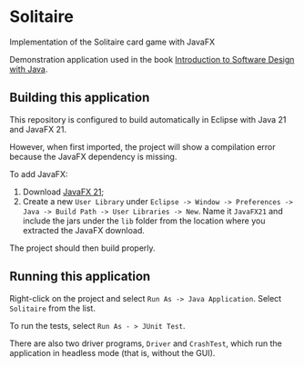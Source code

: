 # Solitaire
Implementation of the Solitaire card game with JavaFX 

Demonstration application used in the book [Introduction to Software Design with Java](https://link.springer.com/book/10.1007/978-3-030-24094-3).

## Building this application

This repository is configured to build automatically in Eclipse with Java 21 and JavaFX 21.

However, when first imported, the project will show a compilation error because the JavaFX dependency is missing.

To add JavaFX:

1. Download [JavaFX 21](https://jdk.java.net/javafx21/);
2. Create a new `User Library` under `Eclipse -> Window -> Preferences -> Java -> Build Path -> User Libraries -> New`. Name it `JavaFX21` and include the jars under the `lib` folder from the location where you extracted the JavaFX download.

The project should then build properly.

## Running this application

Right-click on the project and select `Run As -> Java Application`. Select `Solitaire` from the list. 

To run the tests, select `Run As - > JUnit Test`.

There are also two driver programs, `Driver` and `CrashTest`, which run the application in headless mode (that is, without the GUI).

